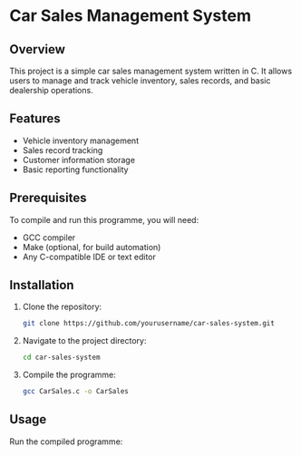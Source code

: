 # Car Sales Management System

## Overview
This project is a simple car sales management system written in C. It allows users to manage and track vehicle inventory, sales records, and basic dealership operations.

## Features
- Vehicle inventory management
- Sales record tracking
- Customer information storage
- Basic reporting functionality

## Prerequisites
To compile and run this programme, you will need:
- GCC compiler
- Make (optional, for build automation)
- Any C-compatible IDE or text editor

## Installation
1. Clone the repository:
   ```bash
   git clone https://github.com/yourusername/car-sales-system.git
   ```
2. Navigate to the project directory:
   ```bash
   cd car-sales-system
   ```
3. Compile the programme:
   ```bash
   gcc CarSales.c -o CarSales
   ```

## Usage
Run the compiled programme: 
